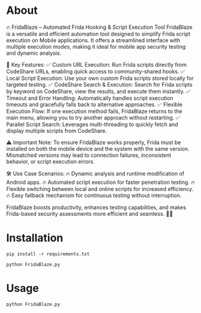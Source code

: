 # About
🔥 FridaBlaze – Automated Frida Hooking & Script Execution Tool
FridaBlaze is a versatile and efficient automation tool designed to simplify Frida script execution on Mobile applications. It offers a streamlined interface with multiple execution modes, making it ideal for mobile app security testing and dynamic analysis.

🚀 Key Features:
✅ Custom URL Execution: Run Frida scripts directly from CodeShare URLs, enabling quick access to community-shared hooks.
✅ Local Script Execution: Use your own custom Frida scripts stored locally for targeted testing.
✅ CodeShare Search & Execution: Search for Frida scripts by keyword on CodeShare, view the results, and execute them instantly.
✅ Timeout and Error Handling: Automatically handles script execution timeouts and gracefully falls back to alternative approaches.
✅ Flexible Execution Flow: If one execution method fails, FridaBlaze returns to the main menu, allowing you to try another approach without restarting.
✅ Parallel Script Search: Leverages multi-threading to quickly fetch and display multiple scripts from CodeShare.

⚠️ Important Note:
To ensure FridaBlaze works properly, Frida must be installed on both the mobile device and the system with the same version. Mismatched versions may lead to connection failures, inconsistent behavior, or script execution errors.

🛠️ Use Case Scenarios:
🔥 Dynamic analysis and runtime modification of Android apps.
🔥 Automated script execution for faster penetration testing.
🔥 Flexible switching between local and online scripts for increased efficiency.
🔥 Easy fallback mechanism for continuous testing without interruption.

FridaBlaze boosts productivity, enhances testing capabilities, and makes Frida-based security assessments more efficient and seamless. 🚀🔥

# Installation
``` 
pip install -r requirements.txt
```
```
python FridaBlaze.py
```

# Usage
```
python FridaBlaze.py
```




